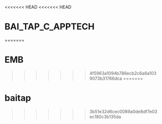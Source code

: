 <<<<<<< HEAD
<<<<<<< HEAD
# BAI_TAP_C_APPTECH
=======
# EMB
>>>>>>> 4f5963a1094b786ecb2c6a6a1039073b31766dca
=======
# baitap
>>>>>>> 3b51e32d6cec0089a0de8df7e03ec180c3b135da
